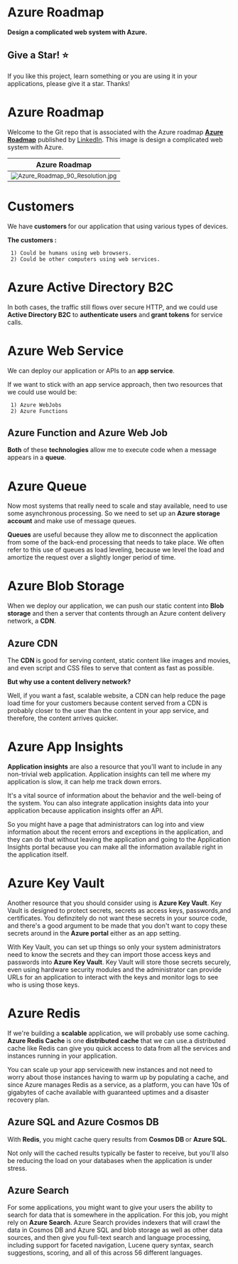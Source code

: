 # Azure Roadmap
<b>Design a complicated web system with  Azure.</b>
## Give a Star! :star:
If you like this project, learn something or you are using it in your applications, please give it a star. Thanks!

# Azure Roadmap
Welcome to the Git repo that is associated with the Azure roadmap
**[Azure Roadmap](https://github.com/ZahraBayatgh/Azure-Roadmap/blob/master/Azure_Roadmap_90_Resolution.jpg)**
published by [LinkedIn](https://www.linkedin.com/in/zahrabayat/).
This image is design a complicated web system with Azure.

| Azure Roadmap |
| ------------|
|<sup> <img src="https://github.com/ZahraBayatgh/Azure-Roadmap/blob/main/Azure-Roadmap.png?raw=true" alt="Azure_Roadmap_90_Resolution.jpg"></sup>|

# Customers 

We have<b> customers </b>for our application that using various types of devices.
 
 <b>The customers :</b>
 
     1) Could be humans using web browsers.
     2) Could be other computers using web services.
     
# Azure Active Directory B2C
  In both cases, the traffic still flows over secure HTTP, and  we could use <b>Active Directory B2C</b> to <b>authenticate users</b> and<b> grant tokens</b> for service calls.
  
 # Azure Web Service
   We can deploy our application or APIs to  an <b>app service</b>. 
   
   If we want to stick with an app service approach, then two resources that we could use would be: 
   
     1) Azure WebJobs 
     2) Azure Functions

## Azure Function and Azure Web Job 
 <b>Both</b> of these <b>technologies</b> allow me to execute code when a message appears in a <b>queue</b>.
 
 # Azure Queue
 Now most systems that really need to scale and stay available, need to use some asynchronous processing. 
 So we need to set up an <b>Azure storage account</b> and make use of message queues.
 
 <b>Queues</b> are useful because they allow me to disconnect the application from some of the back-end processing that needs to take place.
 We often refer to this use of queues as load leveling, because we level the load and amortize the request over a slightly longer period of time.
 
 # Azure Blob Storage
  When we deploy our application, we can push our static content into <b>Blob storage</b> and then a server that contents through an Azure  content delivery network, a <b>CDN</b>.
  
 ## Azure CDN
  The <b>CDN</b> is good for serving content, static content like  images and movies, and even script and CSS files to serve that content as fast as possible.
  
  <b>But why use a content delivery network?</b>
  
  Well, if you want a fast, scalable website, a CDN can help reduce the page load time for your customers because content served from a CDN is probably closer to the user
  than the content in your app service, and therefore, the content arrives quicker.
  
 # Azure App Insights
 <b>Application insights</b> are also a resource that you'll want to include in any non-trivial web application. 
 Application insights can tell me where my application is slow, it can help me track down errors.
 
 It's a vital source of information about the behavior and the well-being of the system. You can also integrate application insights data into your application because application insights offer an API.
 
 So you might have a page that administrators can log into and view information about the recent errors and exceptions in the application, and they can do that without 
 leaving the application and going to the Application Insights portal because you can make all the information available right in the application itself.
 
 # Azure Key Vault
  Another resource that you should consider using is <b>Azure Key Vault</b>. Key Vault is designed to protect secrets, secrets as access keys, passwords,and certificates. 
  You definzitely do not want these secrets in your source code, and there's a good argument to be made that you don't want to copy these secrets around in the<b> Azure portal</b>
  either as an app setting. 

With Key Vault, you can set up things so only your system administrators need to know the secrets and they can import those access keys and passwords into <b>Azure Key Vault</b>.
Key Vault will store those secrets securely, even using hardware security modules and the administrator can provide URLs for an application to interact with the keys and 
monitor logs to see who is using those keys.

# Azure Redis
If we're building a <b>scalable</b> application, we will probably use some caching. 
<b>Azure Redis Cache</b> is one<b> distributed cache</b> that we can use.a distributed cache like Redis can give  you quick access to data from all the services and instances
running in your application.

You can scale up your app servicewith new instances and not need to worry about those instances having to warm up by populating a cache, and since Azure manages
Redis as a service, as a platform, you can have 10s of gigabytes of cache available with guaranteed uptimes and a disaster recovery plan. 

## Azure SQL and Azure Cosmos DB
 With <b>Redis</b>, you might cache query results from <b>Cosmos DB </b>or <b>Azure SQL</b>. 
  
 Not only will the cached results typically be faster to receive, but you'll also be reducing the load on your databases when the application is under stress. 
 
## Azure Search
For some applications, you might want to give your users the ability to search for data that is somewhere in the application. For this job, you might rely on <b>Azure Search</b>. 
Azure Search provides indexers that will crawl the data in Cosmos DB and Azure SQL and blob storage as well as other data sources, and then give you full-text
search and language processing, including support for faceted navigation, Lucene query syntax, search suggestions, scoring, and all of this across 56 different languages.
